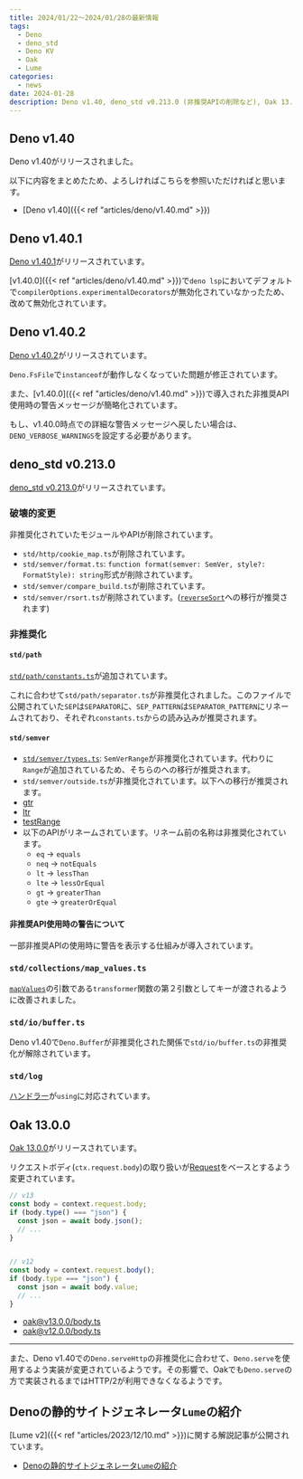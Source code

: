 ```yaml
---
title: 2024/01/22〜2024/01/28の最新情報
tags:
  - Deno
  - deno_std
  - Deno KV
  - Oak
  - Lume
categories:
  - news
date: 2024-01-28
description: Deno v1.40, deno_std v0.213.0 (非推奨APIの削除など), Oak 13.0.0 (Fetch APIとの互換性の向上など), Denoの静的サイトジェネレータ`Lume`の紹介
---
```


## Deno v1.40

Deno v1.40がリリースされました。

以下に内容をまとめたため、よろしければこちらを参照いただければと思います。

* [Deno v1.40]({{< ref "articles/deno/v1.40.md" >}})

## Deno v1.40.1

[Deno v1.40.1](https://github.com/denoland/deno/releases/tag/v1.40.1)がリリースされています。

[v1.40.0]({{< ref "articles/deno/v1.40.md" >}})で`deno lsp`においてデフォルトで`compilerOptions.experimentalDecorators`が無効化されていなかったため、改めて無効化されています。

## Deno v1.40.2

[Deno v1.40.2](https://github.com/denoland/deno/releases/tag/v1.40.2)がリリースされています。

`Deno.FsFile`で`instanceof`が動作しなくなっていた問題が修正されています。

また、[v1.40.0]({{< ref "articles/deno/v1.40.md" >}})で導入された非推奨API使用時の警告メッセージが簡略化されています。

もし、v1.40.0時点での詳細な警告メッセージへ戻したい場合は、`DENO_VERBOSE_WARNINGS`を設定する必要があります。

## deno_std v0.213.0

[deno_std v0.213.0](https://github.com/denoland/deno_std/releases/tag/0.213.0)がリリースされています。

### 破壊的変更

非推奨化されていたモジュールやAPIが削除されています。

- `std/http/cookie_map.ts`が削除されています。
- `std/semver/format.ts`: `function format(semver: SemVer, style?: FormatStyle): string`形式が削除されています。
- `std/semver/compare_build.ts`が削除されています。
- `std/semver/rsort.ts`が削除されています。([`reverseSort`](https://deno.land/std@0.213.0/semver/reverse_sort.ts)への移行が推奨されます)

### 非推奨化

#### `std/path`

[`std/path/constants.ts`](https://deno.land/std@0.213.0/path/constants.ts)が追加されています。
    
これに合わせて`std/path/separator.ts`が非推奨化されました。このファイルで公開されていた`SEP`は`SEPARATOR`に、`SEP_PATTERN`は`SEPARATOR_PATTERN`にリネームされており、それぞれ`constants.ts`からの読み込みが推奨されます。

#### `std/semver`

- [`std/semver/types.ts`](https://deno.land/std@0.213.0/semver/types.ts): `SemVerRange`が非推奨化されています。代わりに`Range`が追加されているため、そちらのへの移行が推奨されます。
- `std/semver/outside.ts`が非推奨化されています。以下への移行が推奨されます。
 - [gtr](https://deno.land/std@0.213.0/semver/gtr.ts)
 - [ltr](https://deno.land/std@0.213.0/semver/ltr.ts)
 - [testRange](https://deno.land/std@0.213.0/semver/test_range.ts)
- 以下のAPIがリネームされています。リネーム前の名称は非推奨化されています。
  - `eq` → `equals`
  - `neq` → `notEquals`
  - `lt` → `lessThan`
  - `lte` → `lessOrEqual`
  - `gt` → `greaterThan`
  - `gte` → `greaterOrEqual`

#### 非推奨API使用時の警告について

一部非推奨APIの使用時に警告を表示する仕組みが導入されています。

### `std/collections/map_values.ts`

[`mapValues`](https://deno.land/std@0.213.0/collections/map_values.ts)の引数である`transformer`関数の第２引数としてキーが渡されるように改善されました。

### `std/io/buffer.ts`

Deno v1.40で`Deno.Buffer`が非推奨化された関係で`std/io/buffer.ts`の非推奨化が解除されています。

### `std/log`

[ハンドラー](https://deno.land/std@0.213.0/log/base_handler.ts)が`using`に対応されています。

## Oak 13.0.0

[Oak 13.0.0](https://github.com/oakserver/oak/commit/172fdd08318735ce1f7edfc9999525a3e6ab0eb4)がリリースされています。

リクエストボディ(`ctx.request.body`)の取り扱いが[Request](https://developer.mozilla.org/en-US/docs/Web/API/Request)をベースとするよう変更されています。

```javascript
// v13
const body = context.request.body;
if (body.type() === "json") {
  const json = await body.json();
  // ...
}


// v12
const body = context.request.body();
if (body.type === "json") {
  const json = await body.value;
  // ...
}
```

- [oak@v13.0.0/body.ts](https://deno.land/x/oak@v13.0.0/body.ts?s=Body)
- [oak@v12.0.0/body.ts](https://deno.land/x/oak@v12.0.0/body.ts?s=Body)

---

また、Deno v1.40での`Deno.serveHttp`の非推奨化に合わせて、`Deno.serve`を使用するよう実装が変更されているようです。その影響で、Oakでも`Deno.serve`の方で実装されるまではHTTP/2が利用できなくなるようです。

## Denoの静的サイトジェネレータ`Lume`の紹介

[Lume v2]({{< ref "articles/2023/12/10.md" >}})に関する解説記事が公開されています。

- [Denoの静的サイトジェネレータ`Lume`の紹介](https://zenn.dev/monicle/articles/94f815e15eca87)
